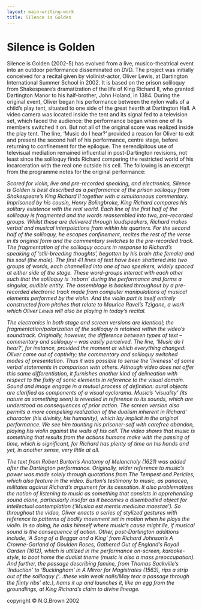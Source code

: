 ```yaml
---
layout: main-writing-work
title: Silence is Golden
---
```


# Silence is Golden

Silence is Golden (2002-5) has evolved from a live, musico-theatrical event into an outdoor performance disseminated on DVD. The project was initially conceived for a recital given by violinist-actor, Oliver Lewis, at Dartington International Summer School in 2002. It is based on the prison soliloquy from Shakespeare’s dramatization of the life of King Richard II, who granted Dartington Manor to his half-brother, John Holand, in 1384. During the original event, Oliver began his performance between the nylon walls of a child’s play tent, situated to one side of the great hearth at Dartington Hall. A video camera was located inside the tent and its signal fed to a television set, which faced the audience: the performance began when one of its members switched it on. But not all of the original score was realized inside the play tent. The line, ‘Music do I hear?’ provided a reason for Oliver to exit and present the second half of his performance, centre stage, before returning to confinement for the epilogue. The serendipitous use of televisual mediation remained influential in post-Dartington revisions, not least since the soliloquy finds Richard comparing the restricted world of his incarceration with the real one outside his cell. The following is an excerpt from the programme notes for the original performance:

*Scored for violin, live and pre-recorded speaking, and electronics, Silence is Golden is best described as a performance of the prison soliloquy from Shakespeare’s King Richard II together with a simultaneous commentary. Imprisoned by his cousin, Henry Bolingbroke, King Richard compares his solitary existence with the real world. Each line of the first half of the soliloquy is fragmented and the words reassembled into two, pre-recorded groups. Whilst these are delivered through loudspeakers, Richard makes verbal and musical interpolations from within his quarters. For the second half of the soliloquy, he escapes confinement, recites the rest of the verse in its original form and the commentary switches to the pre-recorded track. The fragmentation of the soliloquy occurs in response to Richard’s speaking of ‘still-breeding thoughts’, begotten by his brain (the female) and his soul (the male). The first 41 lines of text have been shattered into two groups of words, each channelled into one of two speakers, widely spaced at either side of the stage. These word-groups interact with each other such that the soliloquy is ‘reborn’ during the performance and forms a singular, audible entity. The assemblage is backed throughout by a pre-recorded electronic track made from computer manipulations of musical elements performed by the violin. And the violin part is itself entirely constructed from pitches that relate to Maurice Ravel’s Tzigane, a work which Oliver Lewis will also be playing in today’s recital.*

*The electronics in both stage and screen versions are identical; the fragmentation/polarization of the soliloquy is retained within the video’s soundtrack. Originally, however, the difference between types of text – commentary and soliloquy – was easily perceived. The line, ‘Music do I hear?’, for instance, provided the moment at which everything changed: Oliver came out of captivity; the commentary and soliloquy switched modes of presentation. Thus it was possible to sense the ‘liveness’ of some verbal statements in comparison with others. Although video does not offer this same differentiation, it furnishes another kind of delineation with respect to the fixity of sonic elements in reference to the visual domain. Sound and image engage in a mutual process of definition: aural objects are clarified as components of a visual cyclorama. Music’s ‘visuality’ (its nature as something seen) is revealed in reference to its sounds, which are understood as consequences of prior action. The screen version also permits a more compelling realization of the dualism inherent in Richard’ character (his divinity, his humanity), which lay implicit in the original performance. We see him taunting his prisoner-self with carefree abandon, playing his violin against the walls of his cell. The video shows that music is something that results from the actions humans make with the passing of time, which is significant, for Richard has plenty of time on his hands and yet, in another sense, very little at all.*

*The text from Robert Burton’s Anatomy of Melancholy (1621) was added after the Dartington performance. Originally, wider reference to music’s power was made solely through quotations from The Tempest and Pericles, which also feature in the video. Burton’s testimony to music, as panacea, militates against Richard’s argument for its cessation. It also problematizes the notion of listening to music as something that consists in apprehending sound alone, particularly insofar as it becomes a disembodied object for intellectual contemplation (‘Musica est mentis medicina maestae’). So throughout the video, Oliver enacts a series of stylized gestures with reference to patterns of bodily movement set in motion when he plays the violin. In so doing, he asks himself where music’s cause might lie, if musical sound is the consequence of action. Other, post-Dartington additions include, ‘A Song of a Beggar and a King’ from Richard Johnson’s A Crowne-Garland of Goulden Roses, Gathered Out of England’s Royall Garden (1612), which is utilized in the performance on-screen, karaoke-style, to boot home the dualist theme (music is also a mass preoccupation). And further, the passage describing famine, from Thomas Sackville’s ‘Induction’ to ‘Buckingham’ in A Mirror for Magistrates (1563), rips a strip out of the soliloquy (‘…these vain weak nails/May tear a passage through the flinty ribs’ etc.), hams it up and launches it, like an egg from the groundlings, at King Richard’s claim to divine lineage.*

copyright © N.G.Brown 2002
